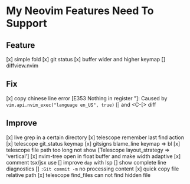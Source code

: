# My Neovim Features Need To Support

## Feature

[x] simple fold
[x] git status
[x] buffer wider and higher keymap
[] diffview.nvim

## Fix

[x] copy chinese line error [E353 Nothing in register "]: Caused by `vim.api.nvim_exec("language en_US", true)`
[] <Esc> and <C-[> diff

## Improve

[x] live grep in a certain directory
[x] telescope remember last find action
[x] telescope git_status keymap
[x] gitsigns blame_line keymap => <leader>bl
[x] telescope file path too long not show [Telescope layout_strategy => 'vertical']
[x] nvim-tree open in float buffer and make width adaptive
[x] comment tsx/jsx use
[] improve `dap` with lsp
[] show complete line diagnostics
[] `:Git commit -m` no processing content
[x] quick copy file relative path
[x] telescope find_files can not find hidden file
